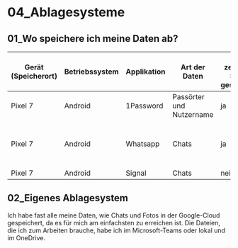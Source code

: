 # 04_Ablagesysteme
## 01_Wo speichere ich meine Daten ab?
| Gerät (Speicherort) | Betriebssystem | Applikation | Art der Daten            | Auf zentralem Server gespeichert | Folgen von Datenverlust/Zugriffsverlust | Folgen von Datendiebstahl Backup vorhanden?             | Art des Backups          | Häufigkeit des Backups | Massnahmen          |
| ------------------- | -------------- | ----------- | ------------------------ | -------------------------------- | --------------------------------------- | ------------------------------------------------------- | ------------------------ | ---------------------- | ------------------- |
| Pixel 7             | Android        | 1Password   | Passörter und Nutzername | ja                               | Zugriffsverlust auf jegliche Konten     | Backup bei Änderung                                     | N/A                      | Nach Änderung          | N/A                 |
| Pixel 7             | Android        | Whatsapp    | Chats                    | ja                               | N/A                                     | Nicht extrem relevant, da fast keine Persönlichen Daten | Google Drive Automatisch | Täglich                | Auf Signal wechseln |
| Pixel 7             | Android        | Signal      | Chats                    | nein                             | nicht signifikant                       | kein Backup                                             | N/A                      | N/A                    | N/A                 |
## 02_Eigenes Ablagesystem
Ich habe fast alle meine Daten, wie Chats und Fotos in der Google-Cloud gespeichert, da es für mich am einfachsten zu erreichen ist. Die Dateien, die ich zum Arbeiten brauche, habe ich im Microsoft-Teams oder lokal und im OneDrive.

